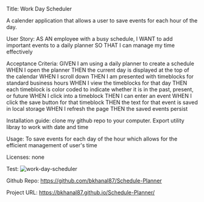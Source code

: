 Title: Work Day Scheduler

A calender application that allows a user to save events for each hour of the day. 

User Story: AS AN employee with a busy schedule, I WANT to add important events to a daily planner SO THAT I can manage my time effectively

Acceptance Criteria: 
GIVEN I am using a daily planner to create a schedule
WHEN I open the planner
THEN the current day is displayed at the top of the calendar
WHEN I scroll down
THEN I am presented with timeblocks for standard business hours
WHEN I view the timeblocks for that day
THEN each timeblock is color coded to indicate whether it is in the past, present, or future
WHEN I click into a timeblock
THEN I can enter an event
WHEN I click the save button for that timeblock
THEN the text for that event is saved in local storage
WHEN I refresh the page
THEN the saved events persist

Installation guide: clone my github repo to your computer. Export utility libray to work with date and time

Usage: To save events for each day of the hour which allows for the efficient management of user's time

Licenses: none

Test: ![work-day-scheduler](https://user-images.githubusercontent.com/87610840/141686181-a7de00df-6d14-4021-ac07-9099280cef62.JPG)

Github Repo: https://github.com/bkhanal87/Schedule-Planner

Project URL: https://bkhanal87.github.io/Schedule-Planner/




